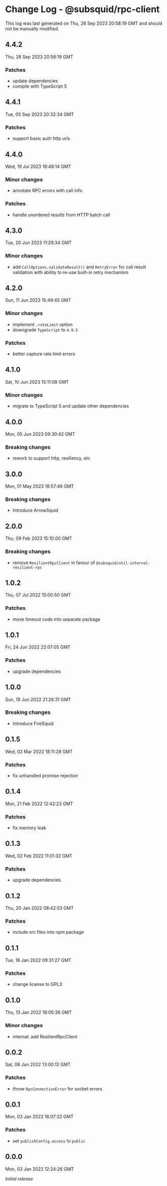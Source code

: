 # Change Log - @subsquid/rpc-client

This log was last generated on Thu, 28 Sep 2023 20:58:19 GMT and should not be manually modified.

## 4.4.2
Thu, 28 Sep 2023 20:58:19 GMT

### Patches

- update dependencies
- compile with TypeScript 5

## 4.4.1
Tue, 05 Sep 2023 20:32:34 GMT

### Patches

- support basic auth http urls

## 4.4.0
Wed, 19 Jul 2023 16:48:14 GMT

### Minor changes

- annotate RPC errors with call info

### Patches

- handle unordered results from HTTP batch call

## 4.3.0
Tue, 20 Jun 2023 11:29:34 GMT

### Minor changes

- add `CallOptions.validateResult()` and `RetryError` for call result validation with ability to re-use built-in retry mechanism

## 4.2.0
Sun, 11 Jun 2023 15:49:45 GMT

### Minor changes

- implement `.rateLimit` option
- downgrade `TypeScript` to `4.9.5`

### Patches

- better capture rate limit errors

## 4.1.0
Sat, 10 Jun 2023 15:11:08 GMT

### Minor changes

- migrate to TypeScript 5 and update other dependencies

## 4.0.0
Mon, 05 Jun 2023 09:30:42 GMT

### Breaking changes

- rework to support http, resiliency, etc

## 3.0.0
Mon, 01 May 2023 18:57:46 GMT

### Breaking changes

- Introduce ArrowSquid

## 2.0.0
Thu, 09 Feb 2023 15:10:00 GMT

### Breaking changes

- remove `ResilientRpcClient` in favour of `@subsquid/util-internal-resilient-rpc`

## 1.0.2
Thu, 07 Jul 2022 15:00:50 GMT

### Patches

- move timeout code into separate package

## 1.0.1
Fri, 24 Jun 2022 22:07:05 GMT

### Patches

- upgrade dependencies

## 1.0.0
Sun, 19 Jun 2022 21:26:31 GMT

### Breaking changes

- Introduce FireSquid

## 0.1.5
Wed, 02 Mar 2022 18:11:28 GMT

### Patches

- fix unhandled promise rejection

## 0.1.4
Mon, 21 Feb 2022 12:42:23 GMT

### Patches

- fix memory leak

## 0.1.3
Wed, 02 Feb 2022 11:01:32 GMT

### Patches

- upgrade dependencies

## 0.1.2
Thu, 20 Jan 2022 08:42:53 GMT

### Patches

- include src files into npm package

## 0.1.1
Tue, 18 Jan 2022 09:31:27 GMT

### Patches

- change license to GPL3

## 0.1.0
Thu, 13 Jan 2022 16:05:36 GMT

### Minor changes

- internal: add ResilientRpcClient

## 0.0.2
Sat, 08 Jan 2022 13:00:12 GMT

### Patches

- throw `RpcConnectionError` for socket errors

## 0.0.1
Mon, 03 Jan 2022 16:07:32 GMT

### Patches

- set `publishConfig.access` to `public`

## 0.0.0
Mon, 03 Jan 2022 12:24:26 GMT

_Initial release_

